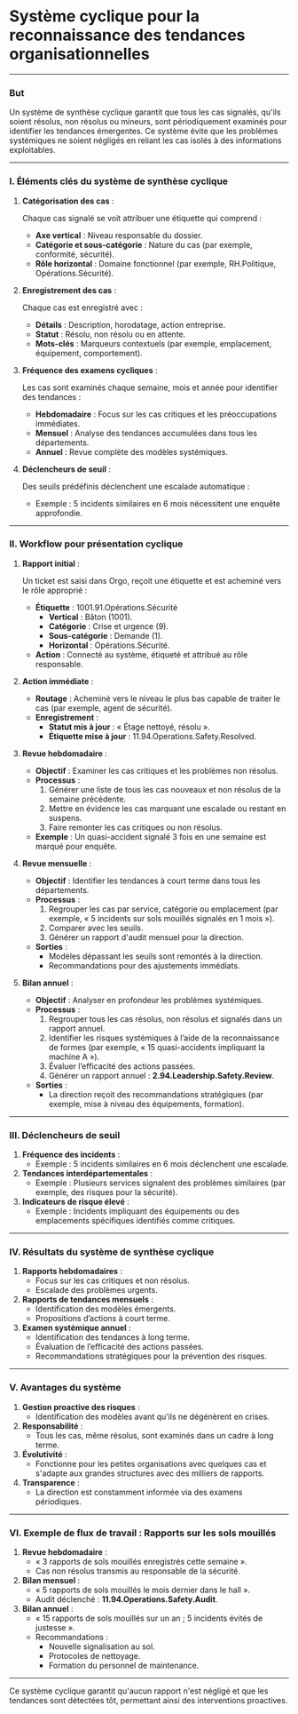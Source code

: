 # Système cyclique pour la reconnaissance des tendances organisationnelles

---

### **But**

Un système de synthèse cyclique garantit que tous les cas signalés, qu'ils soient résolus, non résolus ou mineurs, sont périodiquement examinés pour identifier les tendances émergentes. Ce système évite que les problèmes systémiques ne soient négligés en reliant les cas isolés à des informations exploitables.

---

### **I. Éléments clés du système de synthèse cyclique**

1. **Catégorisation des cas** :
    
    Chaque cas signalé se voit attribuer une étiquette qui comprend :
    
    - **Axe vertical** : Niveau responsable du dossier.
    - **Catégorie et sous-catégorie** : Nature du cas (par exemple, conformité, sécurité).
    - **Rôle horizontal** : Domaine fonctionnel (par exemple, RH.Politique, Opérations.Sécurité).
2. **Enregistrement des cas** :
    
    Chaque cas est enregistré avec :
    
    - **Détails** : Description, horodatage, action entreprise.
    - **Statut** : Résolu, non résolu ou en attente.
    - **Mots-clés** : Marqueurs contextuels (par exemple, emplacement, équipement, comportement).
3. **Fréquence des examens cycliques** :
    
    Les cas sont examinés chaque semaine, mois et année pour identifier des tendances :
    
    - **Hebdomadaire** : Focus sur les cas critiques et les préoccupations immédiates.
    - **Mensuel** : Analyse des tendances accumulées dans tous les départements.
    - **Annuel** : Revue complète des modèles systémiques.
4. **Déclencheurs de seuil** :
    
    Des seuils prédéfinis déclenchent une escalade automatique :
    
    - Exemple : 5 incidents similaires en 6 mois nécessitent une enquête approfondie.

---

### **II. Workflow pour présentation cyclique**

1. **Rapport initial** :
    
    Un ticket est saisi dans Orgo, reçoit une étiquette et est acheminé vers le rôle approprié :
    
    - **Étiquette** : 1001.91.Opérations.Sécurité
        - **Vertical** : Bâton (1001).
        - **Catégorie** : Crise et urgence (9).
        - **Sous-catégorie** : Demande (1).
        - **Horizontal** : Opérations.Sécurité.
    - **Action** : Connecté au système, étiqueté et attribué au rôle responsable.
2. **Action immédiate** :
    - **Routage** : Acheminé vers le niveau le plus bas capable de traiter le cas (par exemple, agent de sécurité).
    - **Enregistrement** :
        - **Statut mis à jour** : « Étage nettoyé, résolu ».
        - **Étiquette mise à jour** : 11.94.Operations.Safety.Resolved.
3. **Revue hebdomadaire** :
    - **Objectif** : Examiner les cas critiques et les problèmes non résolus.
    - **Processus** :
        1. Générer une liste de tous les cas nouveaux et non résolus de la semaine précédente.
        2. Mettre en évidence les cas marquant une escalade ou restant en suspens.
        3. Faire remonter les cas critiques ou non résolus.
    - **Exemple** : Un quasi-accident signalé 3 fois en une semaine est marqué pour enquête.
4. **Revue mensuelle** :
    - **Objectif** : Identifier les tendances à court terme dans tous les départements.
    - **Processus** :
        1. Regrouper les cas par service, catégorie ou emplacement (par exemple, « 5 incidents sur sols mouillés signalés en 1 mois »).
        2. Comparer avec les seuils.
        3. Générer un rapport d'audit mensuel pour la direction.
    - **Sorties** :
        - Modèles dépassant les seuils sont remontés à la direction.
        - Recommandations pour des ajustements immédiats.
5. **Bilan annuel** :
    - **Objectif** : Analyser en profondeur les problèmes systémiques.
    - **Processus** :
        1. Regrouper tous les cas résolus, non résolus et signalés dans un rapport annuel.
        2. Identifier les risques systémiques à l’aide de la reconnaissance de formes (par exemple, « 15 quasi-accidents impliquant la machine A »).
        3. Évaluer l’efficacité des actions passées.
        4. Générer un rapport annuel : **2.94.Leadership.Safety.Review**.
    - **Sorties** :
        - La direction reçoit des recommandations stratégiques (par exemple, mise à niveau des équipements, formation).

---

### **III. Déclencheurs de seuil**

1. **Fréquence des incidents** :
    - Exemple : 5 incidents similaires en 6 mois déclenchent une escalade.
2. **Tendances interdépartementales** :
    - Exemple : Plusieurs services signalent des problèmes similaires (par exemple, des risques pour la sécurité).
3. **Indicateurs de risque élevé** :
    - Exemple : Incidents impliquant des équipements ou des emplacements spécifiques identifiés comme critiques.

---

### **IV. Résultats du système de synthèse cyclique**

1. **Rapports hebdomadaires** :
    - Focus sur les cas critiques et non résolus.
    - Escalade des problèmes urgents.
2. **Rapports de tendances mensuels** :
    - Identification des modèles émergents.
    - Propositions d’actions à court terme.
3. **Examen systémique annuel** :
    - Identification des tendances à long terme.
    - Évaluation de l’efficacité des actions passées.
    - Recommandations stratégiques pour la prévention des risques.

---

### **V. Avantages du système**

1. **Gestion proactive des risques** :
    - Identification des modèles avant qu’ils ne dégénèrent en crises.
2. **Responsabilité** :
    - Tous les cas, même résolus, sont examinés dans un cadre à long terme.
3. **Évolutivité** :
    - Fonctionne pour les petites organisations avec quelques cas et s'adapte aux grandes structures avec des milliers de rapports.
4. **Transparence** :
    - La direction est constamment informée via des examens périodiques.

---

### **VI. Exemple de flux de travail : Rapports sur les sols mouillés**

1. **Revue hebdomadaire** :
    - « 3 rapports de sols mouillés enregistrés cette semaine ».
    - Cas non résolus transmis au responsable de la sécurité.
2. **Bilan mensuel** :
    - « 5 rapports de sols mouillés le mois dernier dans le hall ».
    - Audit déclenché : **11.94.Operations.Safety.Audit**.
3. **Bilan annuel** :
    - « 15 rapports de sols mouillés sur un an ; 5 incidents évités de justesse ».
    - Recommandations :
        - Nouvelle signalisation au sol.
        - Protocoles de nettoyage.
        - Formation du personnel de maintenance.

---

Ce système cyclique garantit qu'aucun rapport n'est négligé et que les tendances sont détectées tôt, permettant ainsi des interventions proactives.
